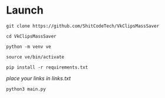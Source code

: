# Launch

`git clone https://github.com/ShitCodeTech/VkClipsMassSaver`

`cd VkClipsMassSaver`

`python -m venv ve `

`source ve/bin/activate`

`pip install -r requirements.txt`

*plaсe your links in links.txt*

`python3 main.py`
